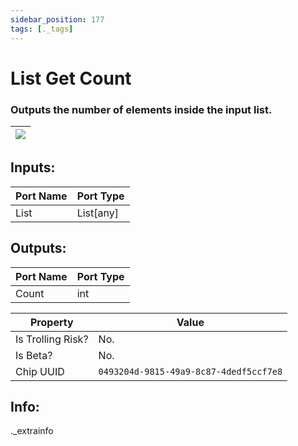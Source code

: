 ```yaml
---
sidebar_position: 177
tags: [._tags]
---
```


# List Get Count


### Outputs the number of elements inside the input list.

| ![](https://images-ext-2.discordapp.net/external/MPmIaQzlEPmgGWlgi-WxBBXt0Bjv_zWPkg1y1f_sy3s/https/www.recroomcircuits.com/image/circuit/absolute-value?width=206&height=108) |
|-----|

## Inputs:
| Port Name | Port Type |
|-----------|-----------|
| List | List[any] |

## Outputs:
| Port Name | Port Type |
|-----------|-----------|
| Count | int | 

| Property  | Value |
|-------------------|-----------|
| Is Trolling Risk? | No. |
| Is Beta? | No. |
| Chip UUID | `0493204d-9815-49a9-8c87-4dedf5ccf7e8` |

## Info:
._extrainfo